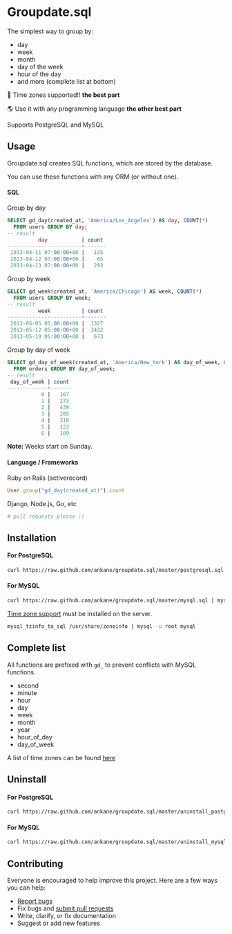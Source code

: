 # Groupdate.sql

The simplest way to group by:

- day
- week
- month
- day of the week
- hour of the day
- and more (complete list at bottom)

:tada: Time zones supported!! **the best part**

:earth_americas: Use it with any programming language **the other best part**

Supports PostgreSQL and MySQL

## Usage

Groupdate.sql creates SQL functions, which are stored by the database.

You can use these functions with any ORM (or without one).

#### SQL

Group by day

```sql
SELECT gd_day(created_at, 'America/Los_Angeles') AS day, COUNT(*)
  FROM users GROUP BY day;
-- result
          day           | count
------------------------+-------
 2013-04-11 07:00:00+00 |   145
 2013-04-12 07:00:00+00 |    65
 2013-04-13 07:00:00+00 |   293
```

Group by week

```sql
SELECT gd_week(created_at, 'America/Chicago') AS week, COUNT(*)
  FROM users GROUP BY week;
-- result
          week          | count
------------------------+-------
 2013-05-05 05:00:00+00 |  1327
 2013-05-12 05:00:00+00 |  3432
 2013-05-19 05:00:00+00 |   673
```

Group by day of week

```sql
SELECT gd_day_of_week(created_at, 'America/New_York') AS day_of_week, COUNT(*)
  FROM orders GROUP BY day_of_week;
-- result
 day_of_week | count
-------------+-------
           0 |   167
           1 |   273
           2 |   439
           3 |   285
           4 |   318
           5 |   123
           6 |   189
```

**Note:** Weeks start on Sunday.

#### Language / Frameworks

Ruby on Rails (activerecord)

```ruby
User.group("gd_day(created_at)").count
```

Django, Node.js, Go, etc

```python
# pull requests please :)
```

## Installation

#### For PostgreSQL

```sh
curl https://raw.github.com/ankane/groupdate.sql/master/postgresql.sql | psql db_name
```

#### For MySQL

```sh
curl https://raw.github.com/ankane/groupdate.sql/master/mysql.sql | mysql db_name
```

[Time zone support](http://dev.mysql.com/doc/refman/5.6/en/time-zone-support.html) must be installed on the server.

```sh
mysql_tzinfo_to_sql /usr/share/zoneinfo | mysql -u root mysql
```

## Complete list

All functions are prefixed with `gd_` to prevent conflicts with MySQL functions.

- second
- minute
- hour
- day
- week
- month
- year
- hour_of_day
- day_of_week

A list of time zones can be found [here](https://en.wikipedia.org/wiki/List_of_tz_database_time_zones)

## Uninstall

#### For PostgreSQL

```sh
curl https://raw.github.com/ankane/groupdate.sql/master/uninstall_postgresql.sql | psql db_name
```

#### For MySQL

```sh
curl https://raw.github.com/ankane/groupdate.sql/master/uninstall_mysql.sql | mysql db_name
```

## Contributing

Everyone is encouraged to help improve this project. Here are a few ways you can help:

- [Report bugs](https://github.com/ankane/groupdate.sql/issues)
- Fix bugs and [submit pull requests](https://github.com/ankane/groupdate.sql/pulls)
- Write, clarify, or fix documentation
- Suggest or add new features
